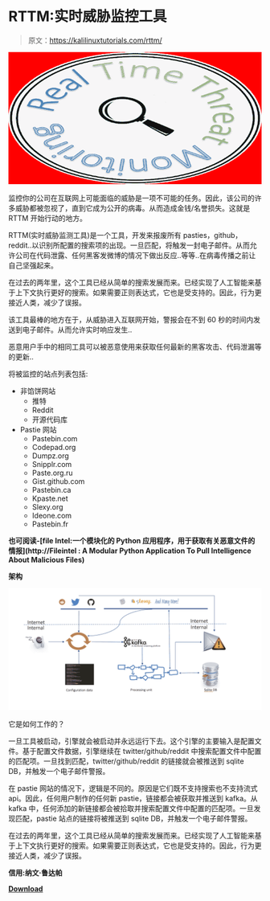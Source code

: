 # RTTM:实时威胁监控工具

> 原文：<https://kalilinuxtutorials.com/rttm/>

[![RTTM : Real Time Threat Monitoring Tool](img/a3ed1771c4deb820141e887d963840d2.png "RTTM : Real Time Threat Monitoring Tool")](https://1.bp.blogspot.com/-n0kuW4WRH60/XfNqVVSexbI/AAAAAAAAD8M/6Zg_wlp0j6wOjUEnyaorSiba5HJfn84UACLcBGAsYHQ/s1600/RTTM%25281%2529.png)

监控你的公司在互联网上可能面临的威胁是一项不可能的任务。因此，该公司的许多威胁都被忽视了，直到它成为公开的病毒。从而造成金钱/名誉损失。这就是 RTTM 开始行动的地方。

RTTM(实时威胁监测工具)是一个工具，开发来报废所有 pasties，github，reddit..以识别所配置的搜索项的出现。一旦匹配，将触发一封电子邮件。从而允许公司在代码泄露、任何黑客发微博的情况下做出反应..等等..在病毒传播之前让自己坚强起来。

在过去的两年里，这个工具已经从简单的搜索发展而来。已经实现了人工智能来基于上下文执行更好的搜索。如果需要正则表达式，它也是受支持的。因此，行为更接近人类，减少了误报。

该工具最棒的地方在于，从威胁进入互联网开始，警报会在不到 60 秒的时间内发送到电子邮件。从而允许实时响应发生..

恶意用户手中的相同工具可以被恶意使用来获取任何最新的黑客攻击、代码泄漏等的更新..

将被监控的站点列表包括:

*   非馅饼网站
    *   推特
    *   Reddit
    *   开源代码库
*   Pastie 网站
    *   Pastebin.com
    *   Codepad.org
    *   Dumpz.org
    *   Snipplr.com
    *   Paste.org.ru
    *   Gist.github.com
    *   Pastebin.ca
    *   Kpaste.net
    *   Slexy.org
    *   Ideone.com
    *   Pastebin.fr

**也可阅读-[file Intel:一个模块化的 Python 应用程序，用于获取有关恶意文件的情报](http://Fileintel : A Modular Python Application To Pull Intelligence About Malicious Files)**

**架构**

![](img/c8fb62081e66877f4c10692626068f86.png)

它是如何工作的？

一旦工具被启动，引擎就会被启动并永远运行下去。这个引擎的主要输入是配置文件。基于配置文件数据，引擎继续在 twitter/github/reddit 中搜索配置文件中配置的匹配项。一旦找到匹配，twitter/github/reddit 的链接就会被推送到 sqlite DB，并触发一个电子邮件警报。

在 pastie 网站的情况下，逻辑是不同的。原因是它们既不支持搜索也不支持流式 api。因此，任何用户制作的任何新 pastie，链接都会被获取并推送到 kafka。从 kafka 中，任何添加的新链接都会被拾取并搜索配置文件中配置的匹配项。一旦发现匹配，pastie 站点的链接将被推送到 sqlite DB，并触发一个电子邮件警报。

在过去的两年里，这个工具已经从简单的搜索发展而来。已经实现了人工智能来基于上下文执行更好的搜索。如果需要正则表达式，它也是受支持的。因此，行为更接近人类，减少了误报。

**信用:纳文·鲁达帕**

[**Download**](https://github.com/NaveenRudra/RTTM)